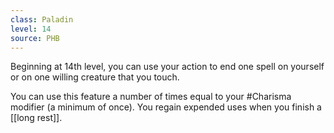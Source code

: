 ```yaml
---
class: Paladin
level: 14
source: PHB
---
```


Beginning at 14th level, you can use your action to end one spell on yourself or on one willing creature that you touch.

You can use this feature a number of times equal to your #Charisma modifier (a minimum of once). You regain expended uses when you finish a [[long rest]].
